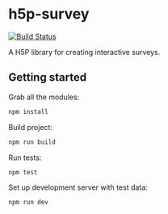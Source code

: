 # h5p-survey

[![Build Status](https://travis-ci.org/h5p/h5p-survey.svg?branch=master)](https://travis-ci.org/h5p/h5p-survey)

A H5P library for creating interactive surveys.

## Getting started

Grab all the modules:
```javascript
npm install
```

Build project:
```javascript
npm run build
```

Run tests:
```javscript
npm test
```

Set up development server with test data:
```javascript
npm run dev
```
